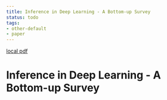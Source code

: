 ```yaml
---
title: Inference in Deep Learning - A Bottom-up Survey
status: todo
tags:
- other-default
- paper
---
```


[local pdf](../../../pdfs/Inference%20in%20Deep%20Learning%20-%20A%20Bottom-up%20Survey.pdf)

# Inference in Deep Learning - A Bottom-up Survey
